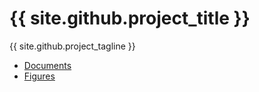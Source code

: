 # {{ site.github.project_title }}

{{ site.github.project_tagline }}

- [Documents](documents/)
- [Figures](figures/)